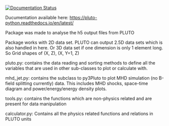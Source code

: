 [![Documentation Status](https://readthedocs.org/projects/pluto-python/badge/?version=latest)](https://pluto-python.readthedocs.io/en/latest/?badge=latest)

Ducumentation available here: https://pluto-python.readthedocs.io/en/latest/

Package was made to analyse the h5 output files from PLUTO

Package works with 2D data set. PLUTO can output 2.5D data sets which is also handled in here. Or 3D data set if one dimension is only 1 element long.
    So Grid shapes of (X, Z), (X, Y=1, Z)

pluto.py: contains the data reading and sorting methods to define all the variables that are used in other sub-classes to plot or calculate with.

mhd_jet.py: contains the subclass to py3Pluto to plot MHD simulation (no B-field splitting currently) data. This includes MHD shocks, space-time diagram and power/energy/energy density plots.

tools.py: contains the functions which are non-physics related and are present for data manipulation

calculator.py: Contains all the physics related functions and relations in PLUTO units